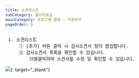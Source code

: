 ```yaml
---
title: 소견리스트
subCategory: 물리치료실
mainCategory: 프로그램 활용 - 지원부서
pageOrder: 5
---
```

<pre>
 <t2><bold>1. 소견리스트</bold></t2>
     ① [추가] 버튼 클릭 시 검사소견서 창이 팝업합니다.
     ② 검사소견서 목록을 확인할 수 있습니다.
         더블클릭하여 소견서를 수정 및 확인할 수 있습니다.
</pre>

[![](/images/{{page.url}}_1.png)](/images/{{page.url}}_1.png){: target="_blank"}